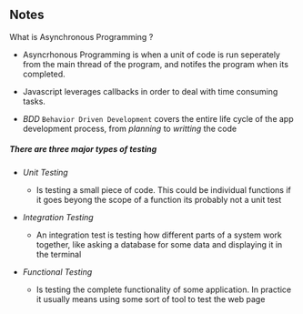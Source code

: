 ## Notes

What is Asynchronous Programming ? 

  - Asyncrhonous Programming is when a unit of code is run seperately from the main thread of the program, and notifes the program when its completed.

  - Javascript leverages callbacks in order to deal with time consuming tasks.

- *BDD* `Behavior Driven Development` covers the entire life cycle of the app development process, from *planning* to *writting* the code

##### There are three major types of testing 

  - *Unit Testing*
    -  Is testing a small piece of code. This could be individual functions if it goes beyong the scope of a function its probably not a unit test
  
  - *Integration Testing*
    - An integration test is testing how different parts of a system work together, like asking a database for some data and displaying it in the terminal

  - *Functional Testing*
    - Is testing the complete functionality of some application. In practice it usually means using some sort of tool to test the web page

